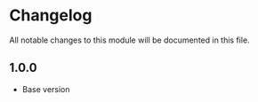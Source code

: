 
# Changelog
All notable changes to this module will be documented in this file.

## 1.0.0

- Base version
